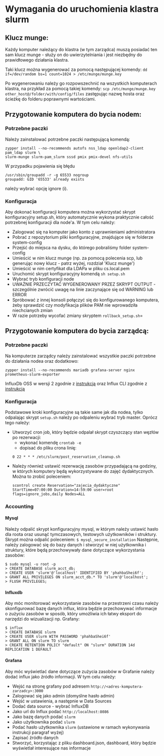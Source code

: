 # Wymagania do uruchomienia klastra slurm
  
## Klucz munge:
Każdy komputer należący do klastra (w tym zarządca) muszą posiadać ten sam klucz munge - służy on do uwierzytelniania i jest niezbędny do prawidłowego działania klastra.

Taki klucz można wygenerować za pomocą następującej komendy: ```dd if=/dev/random bs=1 count=1024 > /etc/munge/munge.key```

Po wygenerowaniu należy go rozpowszechnić na wszystkich komputerach klastra, na przykład za pomocą takiej komendy:  ```scp /etc/munge/munge.key other_host@/folder/with/config/files``` 
zastępując nazwę hosta oraz ścieżkę do folderu poprawnymi wartościami.
     
## Przygotowanie komputera do bycia nodem:
### Potrzebne paczki
Należy zainstalować potrzebne paczki następującą komendą:
```
zypper install --no-recommends autofs nss_ldap openldap2-client pam_ldap slurm \
slurm-munge slurm-pam_slurm sssd pmix pmix-devel nfs-utils
```
W przypadku pojawienia się błędu 
```
/usr/sbin/groupadd -r -g 65533 nogroup
groupadd: GID '65533' already exists
```
należy wybrać opcję ignore (i).
     
### Konfiguracja
Aby dokonać konfiguracji komputera można wykorzystać skrypt konfiguracyjny setup.sh, który automatycznie wykona praktycznie całość potrzebnej konfiguracji dla node'a.
W tym celu należy:
- Zalogować się na komputer jako konto z uprawnieniami administratora
- Pobrać z repozytorium pliki konfiguracyjne, znajdujące się w folderze system-config
- Przejść do miejsca na dysku, do którego pobraliśmy folder system-config
- Umieścić w nim klucz munge (np. za pomocą polecenia scp, lub generując nowy klucz - patrz wyżej, rozdział 'Klucz munge')
- Umieścić w nim certyfikat dla LDAPa w pliku cs.local.pem
- Uruchomić skrypt konfiguracyjny komendą ```sh setup.sh```
- Wybrać tryb konfiguracji node
- UWAŻNIE PRZECZYTAĆ WYGENEROWANY PRZEZ SKRYPT OUTPUT - szczególnie zwrócić uwagę na linie zaczynające się od WARNING lub ERROR
- Spróbować z innej konsoli połączyć się do konfigurowanego komputera, żeby sprawdzić czy modyfikacja plików PAM nie wprowadziła niechcianych zmian
- W razie potrzeby wycofać zmiany skryptem ```rollback_setup.sh```=

## Przygotowanie komputera do bycia zarządcą:
### Potrzebne paczki
Na komputerze zarządcy należy zainstalować wszystkie paczki potrzebne do działania nodea oraz dodatkowo:
```
zypper install --no-recommends mariadb grafana-server nginx prometheus-slurm-exporter
```
InfluxDb OSS w wersji 2 zgodnie z [instrukcją](https://docs.influxdata.com/influxdb/v2/install/?t=Linux)
oraz
Influx CLI zgodnie z [instrukcją](https://docs.influxdata.com/influxdb/v2/tools/influx-cli/?t=Linux)
     
### Konfiguracja
Podstawowe kroki konfiguracyjne są takie same jak dla nodea, tylko odpalając skrypt ```setup.sh``` należy po odpaleniu wybrać tryb master. Oprócz tego należy:
- Utworzyć cron job, który będzie odpalał skrypt czyszczący stan węzłów po rezerwacji:
  - wykonać komendę ```crontab -e```
  - dopisać do pliku crona linię:
  ```
  0 22 * * * /etc/slurm/post_reservation_cleanup.sh
  ```
- Należy również ustawić rezerwację zasobów przypadającą na godziny, w których komputery będą wykorzystywane do zajęć dydaktycznych. Można to zrobić poleceniem:
  ```
  scontrol create Reservation="zajecia_dydaktyczne" StartTime=07:00:00 Duration=14:59:00 user=root flags=ignore_jobs,daily Nodes=ALL
  ```

### Accounting
#### Mysql
Należy odpalić skrypt konfiguracyjny mysql, w którym należy ustawić hasło dla roota oraz usunąć tymczasowych, testowych użytkowników i struktury.
Skrypt można odpalić poleceniem:
```$ mysql_secure_installation```
Następnie, należy zalogować się do bazy danych i stworzyć w niej użytkownika i struktury, które będą przechowywały dane dotyczące wykorzystania zasobów:
```
$ sudo mysql -u root -p
> CREATE DATABASE slurm_acct_db;
> CREATE USER 'slurm'@'localhost' IDENTIFIED BY 'phahbaShei6f';
> GRANT ALL PRIVILEGES ON slurm_acct_db.* TO 'slurm'@'localhost';
> FLUSH PRIVILEGES;
```

#### Influxdb
Aby móc monitorować wykorzystanie zasobów na przestrzeni czasu należy skonfigurować bazę danych influx, która będzie przechowywać informacje o zużyciu zasobów
w sposób, który umożliwia ich łatwy eksport do narzędzi do wizualizacji np. Grafany:
```
$ influx
> CREATE DATABASE slurm
> CREATE USER slurm WITH PASSWORD 'phahbaShei6f'
> GRANT ALL ON slurm TO slurm
> CREATE RETENTION POLICY "default" ON "slurm" DURATION 14d REPLICATION 1 DEFAULT
```

#### Grafana
Aby móc wyświetlać dane dotyczące zużycia zasobów w Grafanie należy dodać influx jako źródło informacji. W tym celu należy:
- Wejść na stronę grafany pod adresem ```http://<adres-komputera-zarzadcy>:3000```
- Zalogować się jako admin (domyślne hasło admin)
- Wejść w ustawienia, a następnie w Data Sources
- Dodać data source - wybrać InfluxDB
- Jako url do Influx podać ```http://localhost:8086```
- Jako bazę danych podać ```slurm```
- Jako użytkownika podać ```slurm```
- Podać hasło użytkownika ```slurm``` (ustawione w ramach wykonywania instrukcji paragraf wyżej)
- Zapisać źródło danych
- Stworzyć, korzystając z pliku dashboard.json, dashboard, który będzie wyświetlał interesujące nas informacje
